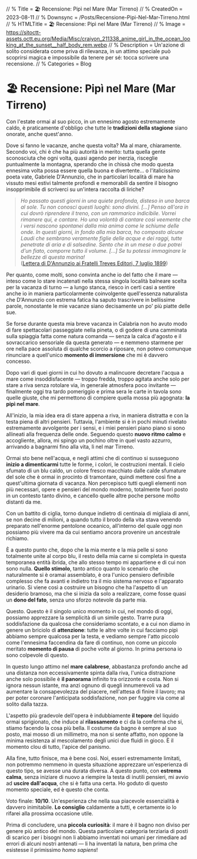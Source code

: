 <!-- < Autogenerated by ListedDownsync.js. Do not edit (unless also set "% Downsync = False") - it would be overwritten. > -->
// % Title = 🏖️ Recensione: Pipì nel Mare (Mar Tirreno)
// % CreatedOn = 2023-08-11
// % Downsync = /Posts/Recensione-Pipi-Nel-Mar-Tirreno.html
// % HTMLTitle = <span class="twa twa-🏖️"><span>🏖️</span></span> Recensione: Pipì nel Mare (Mar Tirreno)
// % Image = https://sitoctt-assets.octt.eu.org/Media/Misc/craiyon_211338_anime_girl_in_the_ocean_looking_at_the_sunset__half_body_rem.webp
// % Description = Un'azione di solito considerata come priva di rilevanza, in un attimo speciale può scoprirsi magica e impossibile da tenere per sé: tocca scrivere una recensione.
// % Categories = Blog

<h1><span class="twa twa-🏖️"><span>🏖️</span></span> Recensione: Pipì nel Mare (Mar Tirreno)</h1>

<p>Con l'estate ormai al suo picco, in un ennesimo agosto estremamente caldo, è praticamente d'obbligo che tutte le <strong>tradizioni della stagione</strong> siano onorate, anche quest'anno.</p>

<p>Dove si fanno le vacanze, anche questa volta? Ma al mare, chiaramente. Secondo voi, chi è che ha più autorità in merito: tutta quella gente sconosciuta che ogni volta, quasi agendo per inerzia, risceglie puntualmente la montagna, sperando che in chissà che modo questa ennesima volta possa essere quella buona e divertente... o l'italicissimo poeta vate, Gabriele D'Annunzio, che in particolari località di mare ha vissuto mesi estivi talmente profondi e memorabili da sentire il bisogno insopprimibile di scriverci su un'intera raccolta di liriche?</p>

<blockquote>
<p><em>Ho passato questi giorni in una quiete profonda, disteso in una barca al sole. Tu non conosci questi luoghi: sono divini. [...] Penso all'ora in cui dovrò riprendere il treno, con un rammarico indicibile. Vorrei rimanere qui, e cantare. Ho una volontà di cantare così veemente che i versi nascono spontanei dalla mia anima come le schiume delle onde. In questi giorni, in fondo alla mia barca, ho composto alcune Laudi che sembrano veramente figlie delle acque e dei raggi, tutte penetrate di aria e di salsedine. Sento che in un mese o due potrei d'un fiato, comporre tutto il volume. [...] Se tu potessi immaginare le bellezze di questa marina!</em><br>
(<a href="https://it.wikipedia.org/wiki/Alcyone#Genesi_dell'opera" rel="noopener nofollow" target="_blank">Lettera di D'Annunzio ai Fratelli Treves Editori, 7 luglio 1899</a>)</p>
</blockquote>

<p>Per quanto, come molti, sono convinta anche io del fatto che il mare — inteso come lo stare incatenati nella stessa singola località balneare scelta per la vacanza di turno — a lungo stanca, riesco in certi casi a sentire anche io in maniera particolarmente coinvolgente quell'essenza naturalista che D'Annunzio con estrema fatica ha saputo trascrivere in bellissime parole, nonostante le mie vacanze siano decisamente un po' più piatte delle sue.</p>

<p>Se forse durante questa mia breve vacanza in Calabria non ho avuto modo di fare spettacolari passeggiate nella pineta, o di godere di una camminata sulla spiaggia fatta come natura comanda — senza la calca d'agosto e il sovraccarico sensoriale da questa generato — e nemmeno starmene per ore nella pace assoluta di qualche scorcio a riposare, non potevo comunque rinunciare a quell'unico <strong>momento di immersione</strong> che mi è davvero concesso.</p>

<p>Dopo vari di quei giorni in cui ho dovuto a malincuore decretare l'acqua a mare come insoddisfacente — troppo fredda, troppo agitata anche solo per stare a riva senza rotolare via, in generale atmosfera poco invitante — finalmente oggi tra tardo pomeriggio e prima sera le carte in tavola sono quelle giuste, che mi permettono di compiere quella mossa più agognata: <strong>la pipì nel mare</strong>.</p>

<p>All'inizio, la mia idea era di stare appena a riva, in maniera distratta e con la testa piena di altri pensieri. Tuttavia, l'ambiente si è in pochi minuti rivelato estremamente avvolgente per i sensi, e i miei pensieri piano piano si sono allineati alla frequenza delle onde. Seguendo questo <strong>nuovo ritmo calmo</strong> e accogliente, allora, mi spingo un pochino oltre in quel vasto azzurro, arrivando a bagnarmi fino alla vita, lì nel mar Tirreno.</p>

<p>Ormai sto bene nell'acqua, e negli attimi che di continuo si susseguono <strong>inizio a dimenticarmi</strong> tutte le forme, i colori, le costruzioni mentali. Il cielo sfumato di un blu caldo, un colore fresco macchiato dalle calde sfumature del sole che è ormai in procinto di tramontare, quindi mettere così fine a quest'ultima giornata di vacanza. Non percepisco tutti quegli elementi non più necessari, opere e pensieri del mondo moderno, totalmente fuori posto in un contesto tanto divino, e cancello quelle altre poche persone molto distanti da me.</p>

<p>Con un battito di ciglia, torno dunque indietro di centinaia di migliaia di anni, se non decine di milioni, a quando tutto il brodo della vita stava venendo preparato nell'enorme pentolone oceanico, all'interno del quale oggi non possiamo più vivere ma da cui sentiamo ancora provenire un ancestrale richiamo.</p>

<p>È a questo punto che, dopo che la mia mente e la mia pelle si sono totalmente unite al corpo blu, il resto della mia carne si completa in questa temporanea entità ibrida, che allo stesso tempo mi appartiene e di cui non sono nulla. <strong>Quello stimolo</strong>, tanto antico quanto lo scenario che naturalmente si è oramai assemblato, è ora l'unico pensiero definibile complesso che fa avanti e indietro tra il mio sistema nervoso e l'apparato urinario. Si viene così a costruire un bisogno che ha l'aspetto di un desiderio bramoso, ma che si inizia da solo a realizzare, come fosse quasi un <strong>dono del fato</strong>, senza uno sforzo notevole da parte mia.</p>

<p>Questo. Questo è il singolo unico momento in cui, nel mondo di oggi, possiamo apprezzare la semplicità di un simile gesto. Trarre pura soddisfazione da qualcosa che consideriamo scontato, e a cui non diamo in genere un briciolo di <strong>attenzione</strong>: tutte le altre volte in cui facciamo pipì abbiamo sempre qualcosa per la testa, e vediamo sempre l'atto piccolo come l'ennesima faccendina da fare di continuo, non come un piccolo meritato <strong>momento di pausa</strong> di poche volte al giorno. In prima persona io sono colpevole di questo.</p>

<p>In questo lungo attimo nel <strong>mare calabrese</strong>, abbastanza profondo anche ad una distanza non eccessivamente spinta dalla riva, l'unica distrazione anche solo possibile è <strong>il panorama</strong> infinito tra orizzonte e costa. Non si ignora nessun istante, ma anzi ognuno di quegli innumerevoli va ad aumentare la consapevolezza del piacere, nell'attesa di finire il lavoro; ma per poter coronare l'anticipata soddisfazione, non per fuggire via come al solito dalla tazza.</p>

<p>L'aspetto più gradevole dell'opera è indubbiamente <strong>il tepore</strong> del liquido ormai sprigionato, che induce al <strong>rilassamento</strong> e ci da la conferma che si, stiamo facendo la cosa più bella. Il costume da bagno è sempre al suo posto, mai mosso di un millimetro, ma non si sente affatto, non oppone la minima resistenza al mescolamento degli unici due fluidi in gioco. È il momento clou di tutto, l'apice del panismo.</p>

<p>Alla fine, tutto finisce, ma è bene così. Noi, esseri estremamente limitati, non potremmo nemmeno in questa situazione apprezzare un'esperienza di questo tipo, se avesse una durata diversa. A questo punto, con <strong>estrema calma</strong>, senza iniziare di nuovo a riempire la testa di inutili pensieri, mi avvio ad <strong>uscire dall'acqua</strong>, che si è fatta una certa. Ho goduto di questo momento speciale, ed è questo che conta.</p>

<p>Voto finale: <strong>10/10</strong>. Un'esperienza che nella sua piacevole essenzialità è davvero inimitabile. <strong>Lo consiglio</strong> caldamente a tutti, e certamente io lo rifarei alla prossima occasione utile.</p>

<p>Prima di concludere, una <strong>piccola curiosità</strong>: il mare è il bagno non diviso per genere più antico del mondo. Questa particolare categoria terziaria di posti di scarico per i bisogni non li abbiamo inventati noi umani per rimediare ad errori di alcuni nostri antenati — li ha inventati la natura, ben prima che esistesse il primissimo <em>homo sapiens</em>!</p>
